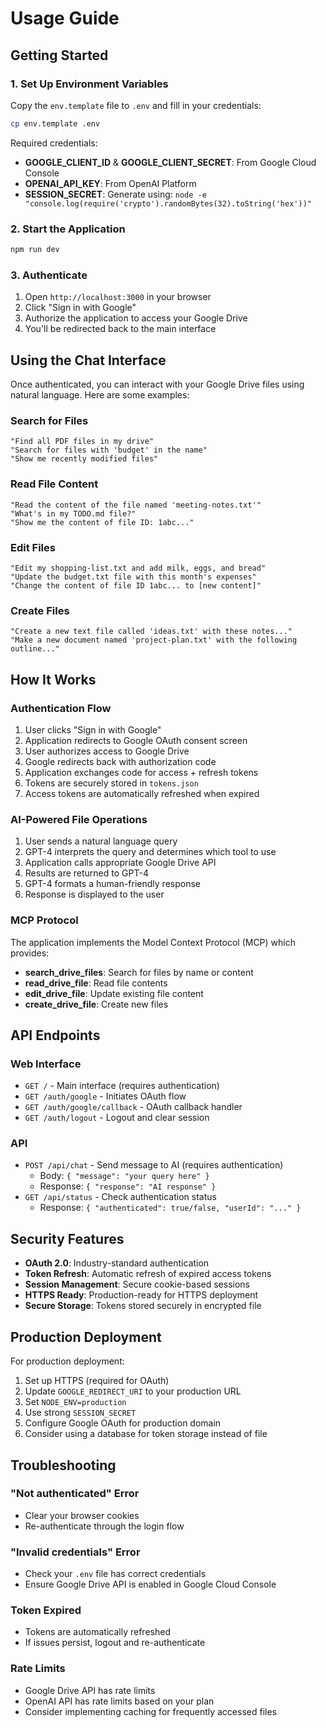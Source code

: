 # Usage Guide

## Getting Started

### 1. Set Up Environment Variables

Copy the `env.template` file to `.env` and fill in your credentials:

```bash
cp env.template .env
```

Required credentials:
- **GOOGLE_CLIENT_ID** & **GOOGLE_CLIENT_SECRET**: From Google Cloud Console
- **OPENAI_API_KEY**: From OpenAI Platform
- **SESSION_SECRET**: Generate using: `node -e "console.log(require('crypto').randomBytes(32).toString('hex'))"`

### 2. Start the Application

```bash
npm run dev
```

### 3. Authenticate

1. Open `http://localhost:3000` in your browser
2. Click "Sign in with Google"
3. Authorize the application to access your Google Drive
4. You'll be redirected back to the main interface

## Using the Chat Interface

Once authenticated, you can interact with your Google Drive files using natural language. Here are some examples:

### Search for Files

```
"Find all PDF files in my drive"
"Search for files with 'budget' in the name"
"Show me recently modified files"
```

### Read File Content

```
"Read the content of the file named 'meeting-notes.txt'"
"What's in my TODO.md file?"
"Show me the content of file ID: 1abc..."
```

### Edit Files

```
"Edit my shopping-list.txt and add milk, eggs, and bread"
"Update the budget.txt file with this month's expenses"
"Change the content of file ID 1abc... to [new content]"
```

### Create Files

```
"Create a new text file called 'ideas.txt' with these notes..."
"Make a new document named 'project-plan.txt' with the following outline..."
```

## How It Works

### Authentication Flow

1. User clicks "Sign in with Google"
2. Application redirects to Google OAuth consent screen
3. User authorizes access to Google Drive
4. Google redirects back with authorization code
5. Application exchanges code for access + refresh tokens
6. Tokens are securely stored in `tokens.json`
7. Access tokens are automatically refreshed when expired

### AI-Powered File Operations

1. User sends a natural language query
2. GPT-4 interprets the query and determines which tool to use
3. Application calls appropriate Google Drive API
4. Results are returned to GPT-4
5. GPT-4 formats a human-friendly response
6. Response is displayed to the user

### MCP Protocol

The application implements the Model Context Protocol (MCP) which provides:

- **search_drive_files**: Search for files by name or content
- **read_drive_file**: Read file contents
- **edit_drive_file**: Update existing file content
- **create_drive_file**: Create new files

## API Endpoints

### Web Interface
- `GET /` - Main interface (requires authentication)
- `GET /auth/google` - Initiates OAuth flow
- `GET /auth/google/callback` - OAuth callback handler
- `GET /auth/logout` - Logout and clear session

### API
- `POST /api/chat` - Send message to AI (requires authentication)
  - Body: `{ "message": "your query here" }`
  - Response: `{ "response": "AI response" }`
- `GET /api/status` - Check authentication status
  - Response: `{ "authenticated": true/false, "userId": "..." }`

## Security Features

- **OAuth 2.0**: Industry-standard authentication
- **Token Refresh**: Automatic refresh of expired access tokens
- **Session Management**: Secure cookie-based sessions
- **HTTPS Ready**: Production-ready for HTTPS deployment
- **Secure Storage**: Tokens stored securely in encrypted file

## Production Deployment

For production deployment:

1. Set up HTTPS (required for OAuth)
2. Update `GOOGLE_REDIRECT_URI` to your production URL
3. Set `NODE_ENV=production`
4. Use strong `SESSION_SECRET`
5. Configure Google OAuth for production domain
6. Consider using a database for token storage instead of file

## Troubleshooting

### "Not authenticated" Error
- Clear your browser cookies
- Re-authenticate through the login flow

### "Invalid credentials" Error
- Check your `.env` file has correct credentials
- Ensure Google Drive API is enabled in Google Cloud Console

### Token Expired
- Tokens are automatically refreshed
- If issues persist, logout and re-authenticate

### Rate Limits
- Google Drive API has rate limits
- OpenAI API has rate limits based on your plan
- Consider implementing caching for frequently accessed files

